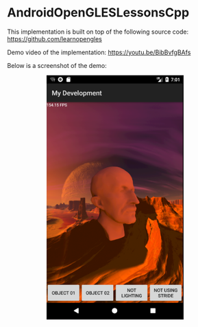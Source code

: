 # AndroidOpenGLESLessonsCpp
This implementation is built on top of the following source code: https://github.com/learnopengles

Demo video of the implementation: https://youtu.be/BibBvfgBAfs

Below is a screenshot of the demo:
<p align="center">
  <img src="https://github.com/karaianas/AndroidOpenGLESLessonsCpp/blob/master/app/src/main/assets/images/screenshot.PNG" width="320">
</p>
